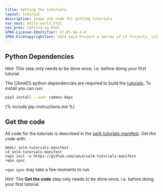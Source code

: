 ```yaml
---
title: Getting the tutorials
layout: tutorial
description: steps and code for getting tutorials
nav_next: hello-world.html
nav_prev: setting-up.html
SPDX-License-Identifier: CC-BY-SA-4.0
SPDX-FileCopyrightText: 2024 seL4 Project a Series of LF Projects, LLC.
---
```


## Python Dependencies

*Hint:* This step only needs to be done once, i.e. before doing your first tutorial.

The CAmkES python dependencies are required to build the [tutorials](ReworkedTutorials). To install you can run:

```sh
pip3 install --user camkes-deps
```

{% include pip-instructions.md %}

## Get the code
All code for the tutorials is described in the <a href="https://github.com/seL4/sel4-tutorials-manifest">sel4-tutorials-manifest</a>. Get the code with:
```
mkdir sel4-tutorials-manifest
cd sel4-tutorials-manifest
repo init -u https://github.com/seL4/sel4-tutorials-manifest
repo sync
```

`repo sync` may take a few moments to run

*Hint:* The **Get the code** step only needs to be done once, i.e. before doing your first tutorial.
